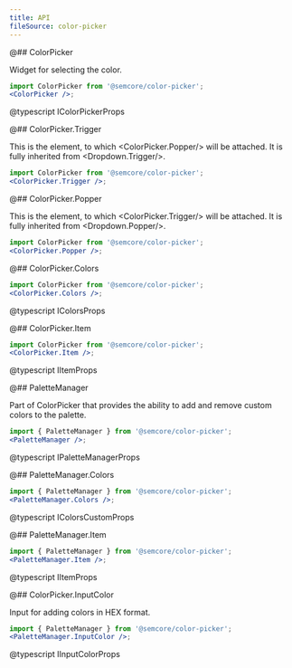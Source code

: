 ```yaml
---
title: API
fileSource: color-picker
---
```


@## ColorPicker

Widget for selecting the color.

```jsx
import ColorPicker from '@semcore/color-picker';
<ColorPicker />;
```

@typescript IColorPickerProps

@## ColorPicker.Trigger

This is the element, to which <ColorPicker.Popper/> will be attached. It is fully inherited from <Dropdown.Trigger/>.

```jsx
import ColorPicker from '@semcore/color-picker';
<ColorPicker.Trigger />;
```

@## ColorPicker.Popper

This is the element, to which <ColorPicker.Trigger/> will be attached. It is fully inherited from <Dropdown.Popper/>.

```jsx
import ColorPicker from '@semcore/color-picker';
<ColorPicker.Popper />;
```

@## ColorPicker.Colors

```jsx
import ColorPicker from '@semcore/color-picker';
<ColorPicker.Colors />;
```

@typescript IColorsProps

@## ColorPicker.Item

```jsx
import ColorPicker from '@semcore/color-picker';
<ColorPicker.Item />;
```

@typescript IItemProps

@## PaletteManager

Part of ColorPicker that provides the ability to add and remove custom colors to the palette.

```jsx
import { PaletteManager } from '@semcore/color-picker';
<PaletteManager />;
```

@typescript IPaletteManagerProps

@## PaletteManager.Colors

```jsx
import { PaletteManager } from '@semcore/color-picker';
<PaletteManager.Colors />;
```

@typescript IColorsCustomProps

@## PaletteManager.Item

```jsx
import { PaletteManager } from '@semcore/color-picker';
<PaletteManager.Item />;
```

@typescript IItemProps

@## ColorPicker.InputColor

Input for adding colors in HEX format.

```jsx
import { PaletteManager } from '@semcore/color-picker';
<PaletteManager.InputColor />;
```

@typescript IInputColorProps
